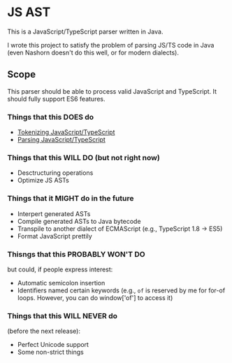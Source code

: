 # JS AST

This is a JavaScript/TypeScript parser written in Java.

I wrote this project to satisfy the problem of parsing JS/TS code in Java (even Nashorn doesn't do this well, or for modern dialects). 

## Scope
This parser should be able to process valid JavaScript and TypeScript. It should fully support ES6 features.

### Things that this DOES do
 - [Tokenizing JavaScript/TypeScript](https://github.com/Divisors/js_ast/tree/master/src/com/mindlin/jsast/impl/lexer)
 - [Parsing JavaScript/TypeScript](https://github.com/Divisors/js_ast/tree/master/src/com/mindlin/jsast/impl/parser)

### Things that this WILL DO (but not right now)
 - Desctructuring operations
 - Optimize JS ASTs

### Things that it MIGHT do in the future
  - Interpert generated ASTs
  - Compile generated ASTs to Java bytecode
  - Transpile to another dialect of ECMAScript (e.g., TypeScript 1.8 -> ES5)
  - Format JavaScript prettily
 
### Thisngs that this PROBABLY WON'T DO
but could, if people express interest:
 - Automatic semicolon insertion
 - Identifiers named certain keywords (e.g., `of` is reserved by me for for-of loops. However, you can do window['of']
 to access it)

### Things that this WILL NEVER do
(before the next release):
 - Perfect Unicode support
 - Some non-strict things
